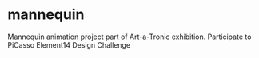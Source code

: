 # mannequin
Mannequin animation project part of Art-a-Tronic exhibition. Participate to PiCasso Element14 Design Challenge
